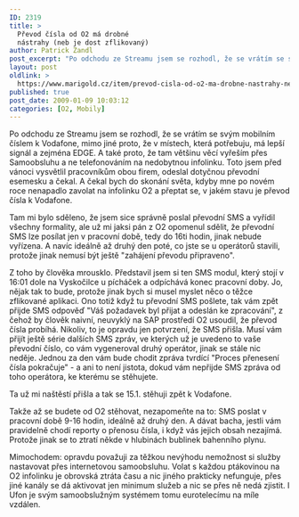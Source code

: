 ```yaml
---
ID: 2319
title: >
  Převod čísla od O2 má drobné
  nástrahy (neb je dost zflikovaný)
author: Patrick Zandl
post_excerpt: "Po odchodu ze Streamu jsem se rozhodl, že se vrátím se svým mobilním číslem k Vodafone, mimo jiné proto, že v místech, která potřebuju, má lepší signál a zejména EDGE. A také proto, že tam většinu věcí vyřeším přes Samoobsluhu a ne telefonováním na nedobytnou infolinku. Toto jsem před vánoci vysvětlil pracovníkům obou firem, odeslal dotyčnou převodní esemesku a čekal. A čekal bych do skonání světa, kdyby mne po novém roce nenapadlo zavolat na infolinku O2 a přeptat se, v jakém stavu je převod čísla k Vodafone. "
layout: post
oldlink: >
  https://www.marigold.cz/item/prevod-cisla-od-o2-ma-drobne-nastrahy-neb-je-dost-zflikovany
published: true
post_date: 2009-01-09 10:03:12
categories: [O2, Mobily]
---
```

Po odchodu ze Streamu jsem se rozhodl, že se vrátím se svým mobilním číslem k Vodafone, mimo jiné proto, že v místech, která potřebuju, má lepší signál a zejména EDGE. A také proto, že tam většinu věcí vyřeším přes Samoobsluhu a ne telefonováním na nedobytnou infolinku. Toto jsem před vánoci vysvětlil pracovníkům obou firem, odeslal dotyčnou převodní esemesku a čekal. A čekal bych do skonání světa, kdyby mne po novém roce nenapadlo zavolat na infolinku O2 a přeptat se, v jakém stavu je převod čísla k Vodafone. 

Tam mi bylo sděleno, že jsem sice správně poslal převodní SMS a vyřídil všechny formality, ale už mi jaksi pán z O2 opomenul sdělit, že převodní SMS lze posílat jen v pracovní době, tedy do 16ti hodin, jinak nebude vyřízena. A navíc ideálně až druhý den poté, co jste se u operátorů stavili, protože jinak nemusí být ještě "zahájení převodu připraveno". 

Z toho by člověka mrousklo. Představil jsem si ten SMS modul, který stojí v 16:01 dole na Vyskočilce u pícháček a odpíchává konec pracovní doby. Jo, nějak tak to bude, protože jinak bych si musel myslet něco o těžce zflikované aplikaci. Ono totiž když tu převodní SMS pošlete, tak vám zpět přijde SMS odpověď "Váš požadavek byl přijat a odeslán ke zpracování", z čehož by člověk naivní, neuvyklý na SAP prostředí O2 usoudil, že převod čísla probíhá. Nikoliv, to je opravdu jen potvrzení, že SMS přišla. Musí vám přijít ještě série dalších SMS zpráv, ve kterých už je uvedeno to vaše převodní číslo, co vám vygeneroval druhý operátor, jinak se stále nic neděje. Jednou za den vám bude chodit zpráva tvrdící "Proces přenesení čísla pokračuje" - a ani to není jistota, dokud vám nepřijde SMS zpráva od toho operátora, ke kterému se stěhujete. 

Ta už mi naštěstí přišla a tak se 15.1. stěhuji zpět k Vodafone. 

Takže až se budete od O2 stěhovat, nezapomeňte na to: SMS poslat v pracovní době 9-16 hodin, ideálně až druhý den. A dávat bacha, jestli vám pravidelně chodí reporty o přenosu čísla, i když vás jejich obsah nezajímá. Protože jinak se to ztratí někde v hlubinách bublinek bahenního plynu. 

Mimochodem: opravdu považuji za těžkou nevýhodu nemožnost si služby nastavovat přes internetovou samoobsluhu. Volat s každou ptákovinou na O2 infolinku je obrovská ztráta času a nic jiného prakticky nefunguje, přes jiné kanály se dá aktivovat jen minimum služeb a nic se přes ně nedá zjistit. I Ufon je svým samoobslužným systémem tomu eurotelecímu na míle vzdálen.